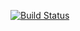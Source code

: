 [![Build Status](https://app.travis-ci.com/Moheane/express-settings-bill.svg?branch=gh-pages)](https://app.travis-ci.com/Moheane/express-settings-bill)